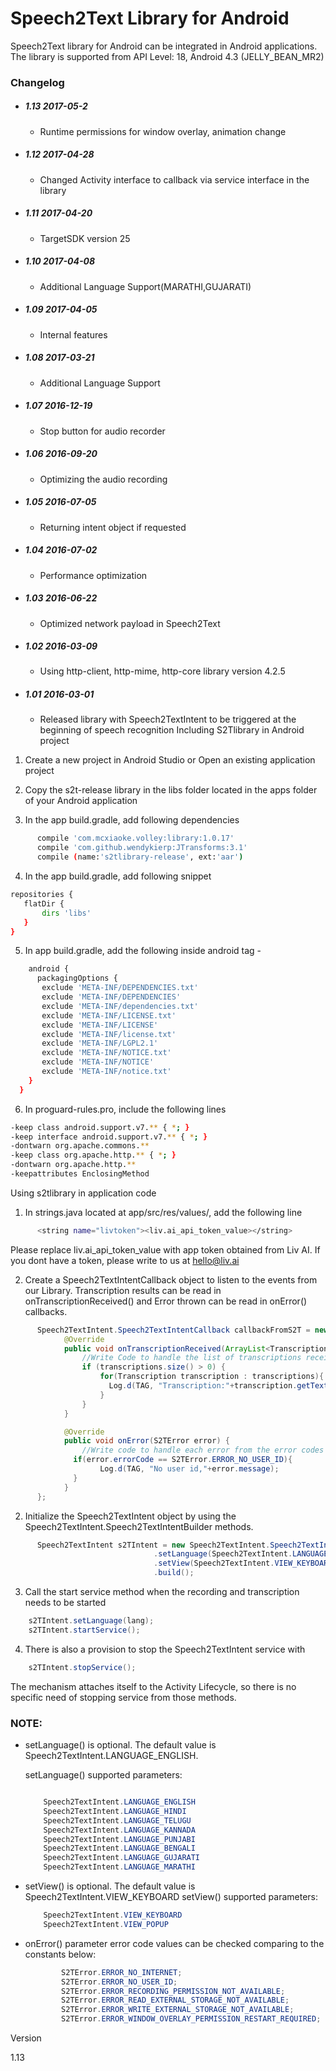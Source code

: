 # Speech2Text Library for Android

Speech2Text library for Android can be integrated in Android applications. The library is supported from API Level: 18, Android 4.3 (JELLY_BEAN_MR2) 

### Changelog

- ##### 1.13 2017-05-2
    - Runtime permissions for window overlay, animation change

- ##### 1.12 2017-04-28
    - Changed Activity interface to callback via service interface in the library

- ##### 1.11 2017-04-20
    - TargetSDK version 25 

- ##### 1.10 2017-04-08
    - Additional Language Support(MARATHI,GUJARATI)

- ##### 1.09 2017-04-05
    - Internal features

- ##### 1.08 2017-03-21
    - Additional Language Support

- ##### 1.07 2016-12-19
    - Stop button for audio recorder

- ##### 1.06 2016-09-20
    - Optimizing the audio recording

- ##### 1.05 2016-07-05
    - Returning intent object if requested
    
- ##### 1.04 2016-07-02
    - Performance optimization
    
- ##### 1.03 2016-06-22
    - Optimized network payload in Speech2Text

- ##### 1.02 2016-03-09
    - Using http-client, http-mime, http-core library version 4.2.5

- ##### 1.01 2016-03-01
   - Released library with Speech2TextIntent to be triggered at the beginning of speech recognition
Including S2Tlibrary in Android project

1. Create a new project in Android Studio or Open an existing application project

2. Copy the s2t-release library in the libs folder located in the apps folder of your Android application

3. In the app build.gradle, add following dependencies
```sh
      compile 'com.mcxiaoke.volley:library:1.0.17'
      compile 'com.github.wendykierp:JTransforms:3.1'
      compile (name:'s2tlibrary-release', ext:'aar')
```

4. In the app build.gradle, add following snippet
```sh
repositories {
   flatDir {
       dirs 'libs'
   }
}
```

5. In app build.gradle, add the following inside android tag -
```sh
    android {
      packagingOptions {
       exclude 'META-INF/DEPENDENCIES.txt'
       exclude 'META-INF/DEPENDENCIES'
       exclude 'META-INF/dependencies.txt'
       exclude 'META-INF/LICENSE.txt'
       exclude 'META-INF/LICENSE'
       exclude 'META-INF/license.txt'
       exclude 'META-INF/LGPL2.1'
       exclude 'META-INF/NOTICE.txt'
       exclude 'META-INF/NOTICE'
       exclude 'META-INF/notice.txt'
    }
  }
```

6. In proguard-rules.pro, include the following lines
```sh
-keep class android.support.v7.** { *; }
-keep interface android.support.v7.** { *; }
-dontwarn org.apache.commons.**
-keep class org.apache.http.** { *; }
-dontwarn org.apache.http.**
-keepattributes EnclosingMethod
```

Using s2tlibrary in application code

1. In strings.java located at app/src/res/values/, add the following line
```sh
      <string name="livtoken"><liv.ai_api_token_value></string>
```

  Please replace liv.ai_api_token_value with app token obtained from Liv AI. If you dont have a token, please write to us at hello@liv.ai


2. Create a Speech2TextIntentCallback object to listen to the events from our Library. Transcription results can be read in onTranscriptionReceived() and Error thrown can be read in onError() callbacks.

```java
      Speech2TextIntent.Speech2TextIntentCallback callbackFromS2T = new Speech2TextIntent.Speech2TextIntentCallback() {
            @Override
            public void onTranscriptionReceived(ArrayList<Transcription> transcriptions) {
                //Write Code to handle the list of transcriptions received with their confidence scores
                if (transcriptions.size() > 0) {
                    for(Transcription transcription : transcriptions){
                      Log.d(TAG, "Transcription:"+transcription.getText()+", Confidence:"+transcription.getConfidence());
                    }
                }
            }

            @Override
            public void onError(S2TError error) {
                //Write code to handle each error from the error codes by comparing error.errorCode to constants in Error class
              if(error.errorCode == S2TError.ERROR_NO_USER_ID){
                    Log.d(TAG, "No user id,"+error.message);
              }
            }
      };
```

2. Initialize the Speech2TextIntent object by using the Speech2TextIntent.Speech2TextIntentBuilder methods.

```java
      Speech2TextIntent s2TIntent = new Speech2TextIntent.Speech2TextIntentBuilder(getActivity(), callbackFromS2T)
                                .setLanguage(Speech2TextIntent.LANGUAGE_HINDI)
                                .setView(Speech2TextIntent.VIEW_KEYBOARD)
                                .build();
```

3. Call the start service method when the recording and transcription needs to be started

```java
    s2TIntent.setLanguage(lang);
    s2TIntent.startService();
```

4. There is also a provision to stop the Speech2TextIntent service with

```java
    s2TIntent.stopService();
```


The mechanism attaches itself to the Activity Lifecycle, so there is no specific need of stopping service from those methods.


### NOTE:

-   setLanguage() is optional. The default value is Speech2TextIntent.LANGUAGE_ENGLISH.

    setLanguage() supported parameters:
    ```java

        Speech2TextIntent.LANGUAGE_ENGLISH
        Speech2TextIntent.LANGUAGE_HINDI
        Speech2TextIntent.LANGUAGE_TELUGU
        Speech2TextIntent.LANGUAGE_KANNADA
        Speech2TextIntent.LANGUAGE_PUNJABI  
        Speech2TextIntent.LANGUAGE_BENGALI
        Speech2TextIntent.LANGUAGE_GUJARATI
        Speech2TextIntent.LANGUAGE_MARATHI
    ```

-   setView() is optional. The default value is Speech2TextIntent.VIEW_KEYBOARD
    setView() supported parameters:
    ```java
        Speech2TextIntent.VIEW_KEYBOARD
        Speech2TextIntent.VIEW_POPUP
    ```

-   onError() parameter error code values can be checked comparing to the constants below:
    ```java
            S2TError.ERROR_NO_INTERNET;
            S2TError.ERROR_NO_USER_ID;
            S2TError.ERROR_RECORDING_PERMISSION_NOT_AVAILABLE;
            S2TError.ERROR_READ_EXTERNAL_STORAGE_NOT_AVAILABLE;
            S2TError.ERROR_WRITE_EXTERNAL_STORAGE_NOT_AVAILABLE;
            S2TError.ERROR_WINDOW_OVERLAY_PERMISSION_RESTART_REQUIRED;
    ```

Version

1.13
